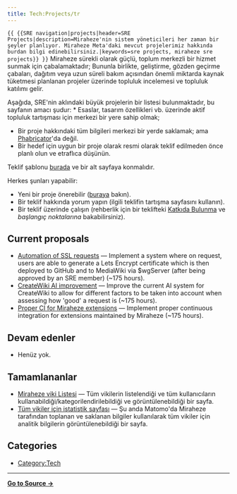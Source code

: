 ```yaml
---
title: Tech:Projects/tr
---
```


 `{{ {{SRE navigation|projects|header=SRE Projects|description=Miraheze'nin sistem yöneticileri her zaman bir şeyler planlıyor. Miraheze Meta'daki mevcut projelerimiz hakkında burdan bilgi edinebilirsiniz.|keywords=sre projects, miraheze sre projects}} }}`
Miraheze sürekli olarak güçlü, toplum merkezli bir hizmet sunmak için çabalamaktadır; Bununla birlikte, geliştirme, gözden geçirme çabaları, dağıtım veya uzun süreli bakım açısından önemli miktarda kaynak tüketmesi planlanan projeler üzerinde topluluk incelemesi ve topluluk katılımı gelir.

Aşağıda, SRE'nin aklındaki büyük projelerin bir listesi bulunmaktadır, bu sayfanın amacı şudur: * Esaslar, tasarım özellikleri vb. üzerinde aktif topluluk tartışması için merkezi bir yere sahip olmak;
* Bir proje hakkındaki tüm bilgileri merkezi bir yerde saklamak; ama [Phabricator](https://meta.miraheze.org/wiki/Phabricator)'da değil.
* Bir hedef için uygun bir proje olarak resmi olarak teklif edilmeden önce planlı olun ve etraflıca düşünün.

Teklif şablonu [burada](https://meta.miraheze.org/wiki//Template) ve bir alt sayfaya konmalıdır.

Herkes şunları yapabilir:
* Yeni bir proje önerebilir ([buraya](https://meta.miraheze.org/wiki//Template) bakın).
* Bir teklif hakkında yorum yapın (ilgili teklifin tartışma sayfasını kullanın).
* Bir teklif üzerinde çalışın (rehberlik için bir teklifteki [Katkıda Bulunma](https://meta.miraheze.org/wiki/Contributing) ve *başlangıç noktalarına* bakabilirsiniz).

## Current proposals 

* [Automation of SSL requests](https://meta.miraheze.org/wiki//Automation_of_SSL_requests) — Implement a system where on request, users are able to generate a Lets Encrypt certificate which is then deployed to GitHub and to MediaWiki via $wgServer (after being approved by an SRE member) (~175 hours).
* [CreateWiki AI improvement](https://meta.miraheze.org/wiki//CreateWiki_AI_improvement) — Improve the current AI system for CreateWiki to allow for different factors to be taken into account when assessing how 'good' a request is (~175 hours).
* [Proper CI for Miraheze extensions](https://meta.miraheze.org/wiki//Proper_CI_for_Miraheze_extensions) — Implement proper continuous integration for extensions maintained by Miraheze (~175 hours).

## Devam edenler 

* Henüz yok.

## Tamamlananlar 

* [Miraheze viki Listesi](https://meta.miraheze.org/wiki//Miraheze_Wiki_List) — Tüm vikilerin listelendiği ve tüm kullanıcıların kullanabildiği/kategorilendirilebildiği ve görüntülenebildiği bir sayfa.
* [Tüm vikiler için istatistik sayfası](https://meta.miraheze.org/wiki//Wiki_Statistics_Special_Page) — Şu anda Matomo'da Miraheze tarafından toplanan ve saklanan bilgiler kullanılarak tüm vikiler için analitik bilgilerin görüntülenebildiği bir sayfa.

## Categories

* [Category:Tech](https://meta.miraheze.org/wiki/Category:Tech)

----
**[Go to Source &rarr;](https://meta.miraheze.org/wiki/Tech:Projects/tr)**